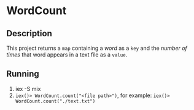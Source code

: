 # WordCount

## Description
This project returns a `map` containing a _word_ as a `key` and the _number of times_ that word appears in a text file as a `value`.

## Running
1. iex -S mix
2. `iex()> WordCount.count("<file path>")`, 
    for example: `iex()> WordCount.count("./text.txt")`
